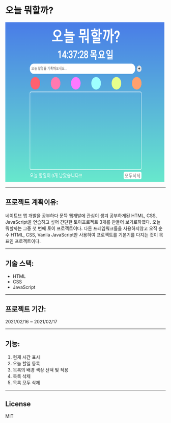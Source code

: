 # 오늘 뭐할까?

<img src= "https://github.com/dongkey1198/ToDoList/blob/main/todo.PNG" width = 500 height = 500>

---
## 프로젝트 계획이유:
네이트브 앱 개발을 공부하다 문뜩 웹개발에 관심이 생겨 공부하게된 HTML, CSS, JavaScript을 연습하고 싶어 간단한 토이프로젝트 3개를 만들어 보기로하였다. 오늘 뭐할까는 그중 첫 번째 토이 프로젝트이다. 다른 프레임워크들을 사용하지않고 오직 순수 HTML, CSS, Vanila JavaScript만 사용하여 프로젝트를 기본기를 다지는 것이 목표인 프로젝트이다.

---
## 기술 스택:
- HTML
- CSS
- JavaScript

---
## 프로젝트 기간:
2021/02/16 ~ 2021/02/17

---
## 기능:
1. 현재 시간 표시
2. 오늘 할일 등록
3. 목록의 배경 색상 선택 및 적용
4. 목록 삭제
5. 목록 모두 삭제

---

## License

MIT
